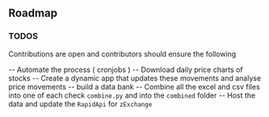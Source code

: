 ## Roadmap

### TODOS

Contributions are open and contributors should ensure the following

-- Automate the process ( cronjobs )
-- Download daily price charts of stocks
-- Create a dynamic app that updates these movements and analyse price movements
-- build a data bank
-- Combine all the excel and csv files into one of each check `combine.py` and into the `combined` folder
-- Host the data and update the `RapidApi` for `zExchange`

